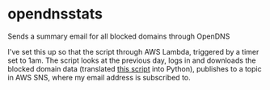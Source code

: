 # opendnsstats
Sends a summary email for all blocked domains through OpenDNS

I've set this up so that the script through AWS Lambda, triggered by a timer set to 1am. The script looks at the previous day, logs in and downloads the blocked domain data (translated [this script](https://github.com/opendns/opendns-fetchstats) into Python), publishes to a topic in AWS SNS, where my email address is subscribed to.

